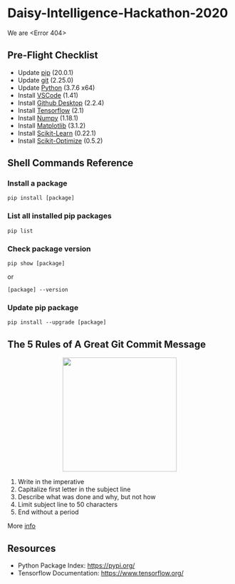 # Daisy-Intelligence-Hackathon-2020
We are <Error 404>

## Pre-Flight Checklist
* Update [pip](https://pypi.org/project/pip/) (20.0.1)
* Update [git](https://git-scm.com/) (2.25.0)
* Update [Python](https://www.python.org/) (3.7.6 x64)
* Install [VSCode](https://code.visualstudio.com/) (1.41)
* Install [Github Desktop](https://desktop.github.com/) (2.2.4)
* Install [Tensorflow](https://www.tensorflow.org/) (2.1)
* Install [Numpy](https://pypi.org/project/numpy/) (1.18.1)
* Install [Matplotlib](https://pypi.org/project/matplotlib/) (3.1.2)
* Install [Scikit-Learn](https://scikit-learn.org/stable/) (0.22.1)
* Install [Scikit-Optimize](https://pypi.org/project/scikit-optimize/) (0.5.2)



## Shell Commands Reference
### Install a package
```
pip install [package] 
```

### List all installed pip packages
```
pip list
```

### Check package version
```
pip show [package]
```
or
```
[package] --version
```

### Update pip package
```
pip install --upgrade [package]
```

## The 5 Rules of A Great Git Commit Message
<p align="center">
  <img src="https://imgs.xkcd.com/comics/git_commit.png" width="256">
</p>

1. Write in the imperative
2. Capitalize first letter in the subject line 
3. Describe what was done and why, but not how
4. Limit subject line to 50 characters
5. End without a period

More [info](https://www.theserverside.com/video/Follow-these-git-commit-message-guidelines)

## Resources
* Python Package Index: https://pypi.org/
* Tensorflow Documentation: https://www.tensorflow.org/
